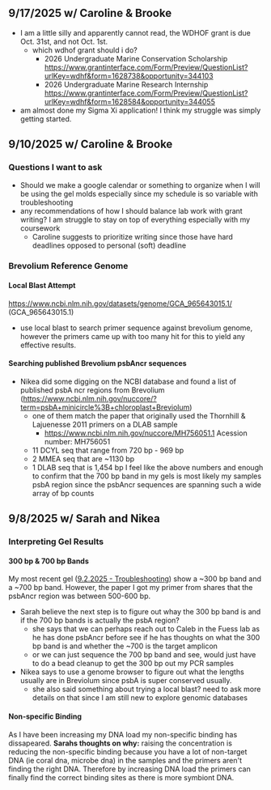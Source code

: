 

## 9/17/2025 w/ Caroline & Brooke 
- I am a little silly and apparently cannot read, the WDHOF grant is due Oct. 31st, and not Oct. 1st. 
	-  which wdhof grant should i do?
		- 2026 Undergraduate Marine Conservation Scholarship https://www.grantinterface.com/Form/Preview/QuestionList?urlKey=wdhf&form=1628738&opportunity=344103
		- 2026 Undergraduate Marine Research Internship https://www.grantinterface.com/Form/Preview/QuestionList?urlKey=wdhf&form=1628584&opportunity=344055
- am almost done my Sigma Xi application! I think my struggle was simply getting started.

## 9/10/2025 w/ Caroline & Brooke
### Questions I want to ask 
- Should we make a google calendar or something to organize when I will be using the gel molds especially since my schedule is so variable with troubleshooting 
- any recommendations of how I should balance lab work with grant writing? I am struggle to stay on top of everything especially with my coursework
	- Caroline suggests to prioritize writing since those have hard deadlines opposed to personal (soft) deadline
### Brevolium Reference Genome 
#### Local Blast Attempt
https://www.ncbi.nlm.nih.gov/datasets/genome/GCA_965643015.1/ (GCA_965643015.1)
- use local blast to search primer sequence against brevolium genome, however the primers came up with too many hit for this to yield any effective results. 
#### Searching published Brevolium psbAncr sequences
- Nikea did some digging on the NCBI database and found a list of published psbA ncr regions from Brevolium (https://www.ncbi.nlm.nih.gov/nuccore/?term=psbA+minicircle%3B+chloroplast+Breviolum)
	- one of them match the paper that originally used the Thornhill & Lajuenesse 2011 primers on a DLAB sample 
		- https://www.ncbi.nlm.nih.gov/nuccore/MH756051.1 Acession number: MH756051
	- 11 DCYL seq that range from 720 bp - 969 bp 
	- 2 MMEA seq that are ~1130 bp
	- 1 DLAB seq that is 1,454 bp
	I feel like the above numbers and enough to confirm that the 700 bp band in my gels is most likely my samples psbA region since the psbAncr sequences are spanning such a wide array of bp counts
## 9/8/2025 w/ Sarah and Nikea
### Interpreting Gel Results 
#### 300 bp & 700 bp Bands
My most recent gel ([9.2.2025 - Troubleshooting](../../PAN_BDT/psbA/9.2.2025%20-%20Troubleshooting.md)) show a ~300 bp band and a ~700 bp band. However, the paper I got my primer from shares that the psbAncr region was between 500-600 bp. 
- Sarah believe the next step is to figure out whay the 300 bp band is and if the 700 bp bands is actually the psbA region?
	- she says that we can perhaps reach out to Caleb in the Fuess lab as he has done psbAncr before see if he has thoughts on what the 300 bp band is and whether the ~700 is the target amplicon
	- or we can just sequence the 700 bp band and see, would just have to do a bead cleanup to get the 300 bp out my PCR samples
- Nikea says to use a genome browser to figure out what the lengths usually are in Breviolum since psbA is super conserved usually. 
	- she also said something about trying a local blast? need to ask more details on that since I am still new to explore genomic databases 
#### Non-specific Binding 
As I have been increasing my DNA load my non-specific binding has dissapeared. 
	**Sarahs thoughts on why:** raising the concentration is reducing the non-specific binding because you have a lot of non-target DNA (ie coral dna, microbe dna) in the samples and the primers aren't finding the right DNA. Therefore by increasing DNA load the primers can finally find the correct binding sites as there is more symbiont DNA. 